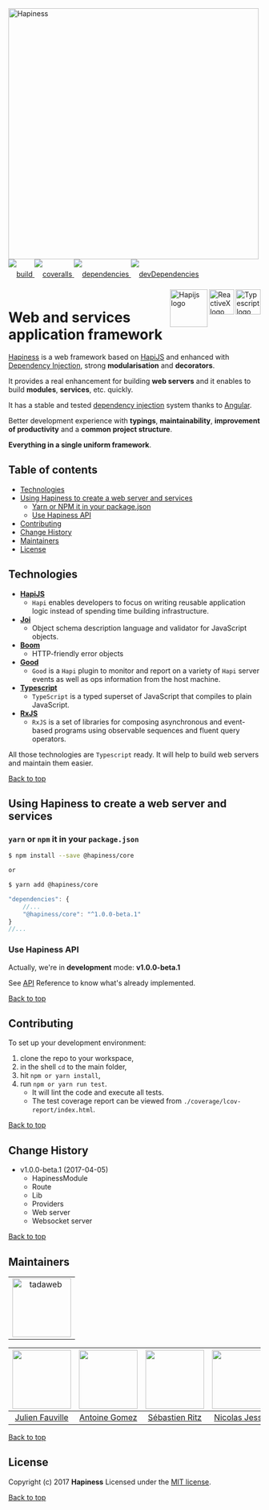 <img src="http://bit.ly/2mxmKKI" width="500" alt="Hapiness" />

<div style="margin-bottom:20px;">
<div style="line-height:60px">
    <a href="https://travis-ci.org/hapinessjs/hapiness.svg?branch=master">
        <img src="https://travis-ci.org/hapinessjs/hapiness.svg?branch=master" alt="build" />
    </a>
    <a href="https://coveralls.io/github/hapinessjs/hapiness?branch=master">
        <img src="https://coveralls.io/repos/github/hapinessjs/hapiness/badge.svg?branch=master" alt="coveralls" />
    </a>
    <a href="https://david-dm.org/hapinessjs/hapiness">
        <img src="https://david-dm.org/hapinessjs/hapiness.svg" alt="dependencies" />
    </a>
    <a href="https://david-dm.org/hapinessjs/hapiness?type=dev">
        <img src="https://david-dm.org/hapinessjs/hapiness/dev-status.svg" alt="devDependencies" />
    </a>
</div>
<div>
    <a href="https://www.typescriptlang.org/docs/tutorial.html">
        <img src="https://cdn-images-1.medium.com/max/800/1*8lKzkDJVWuVbqumysxMRYw.png"
             align="right" alt="Typescript logo" width="50" height="50" style="border:none;" />
    </a>
    <a href="http://reactivex.io/rxjs">
        <img src="http://reactivex.io/assets/Rx_Logo_S.png"
             align="right" alt="ReactiveX logo" width="50" height="50" style="border:none;" />
    </a>
    <a href="http://hapijs.com">
        <img src="http://bit.ly/2lYPYPw"
             align="right" alt="Hapijs logo" width="75" style="border:none;" />
    </a>
</div>
</div>

# Web and services application framework

[Hapiness](https://github.com/hapinessjs) is a web framework based on [HapiJS](https://hapijs.com/) and enhanced with [Dependency Injection](https://github.com/mgechev/injection-js), strong **modularisation** and **decorators**.

It provides a real enhancement for building **web servers** and it enables to build **modules**, **services**, etc. quickly.

It has a stable and tested [dependency injection](https://github.com/mgechev/injection-js) system thanks to [Angular](https://angular.io). 

Better development experience with **typings**, **maintainability**, **improvement of productivity** and a **common project structure**.

**Everything in a single uniform framework**.

## Table of contents

* [Technologies](#technologies)
* [Using Hapiness to create a web server and services](#using-hapiness-to-create-a-web-server-and-services)
    * [Yarn or NPM it in your package.json](#yarn-or-npm-it-in-your-packagejson)
    * [Use Hapiness API](#use-hapiness-api)
* [Contributing](#contributing)
* [Change History](#change-history)
* [Maintainers](#maintainers)
* [License](#license)

## Technologies

 - **[HapiJS](https://hapijs.com/)**
	 - `Hapi` enables developers to focus on writing reusable application logic instead of spending time building infrastructure.
 - **[Joi](https://github.com/hapijs/joi)**
	 - Object schema description language and validator for JavaScript objects.
 - **[Boom](https://github.com/hapijs/boom)**
	 - HTTP-friendly error objects
 - **[Good](https://github.com/hapijs/good)**
	 - `Good` is a `Hapi` plugin to monitor and report on a variety of `Hapi` server events as well as ops information from the host machine.
 - **[Typescript](https://www.typescriptlang.org/docs/tutorial.html)**
	 - `TypeScript` is a typed superset of JavaScript that compiles to plain JavaScript.
 - **[RxJS](http://reactivex.io/rxjs)**
	 - `RxJS` is a set of libraries for composing asynchronous and event-based programs using observable sequences and fluent query operators.

All those technologies are `Typescript` ready. It will help to build web servers and maintain them easier.

[Back to top](#table-of-contents)

## Using Hapiness to create a web server and services

### `yarn` or `npm` it in your `package.json`

```bash
$ npm install --save @hapiness/core

or

$ yarn add @hapiness/core
```
    
```javascript
"dependencies": {
    //...
    "@hapiness/core": "^1.0.0-beta.1"
}
//...
```

### Use Hapiness API

Actually, we're in **development** mode: **v1.0.0-beta.1**

See [API](https://github.com/hapinessjs/hapiness/blob/master/API.md) Reference to know what's already implemented.

[Back to top](#table-of-contents)

## Contributing

To set up your development environment:

1. clone the repo to your workspace,
2. in the shell `cd` to the main folder,
3. hit `npm or yarn install`,
4. run `npm or yarn run test`.
    * It will lint the code and execute all tests. 
    * The test coverage report can be viewed from `./coverage/lcov-report/index.html`.
    
[Back to top](#table-of-contents)
    
## Change History

* v1.0.0-beta.1 (2017-04-05)
    * HapinessModule
    * Route
    * Lib
    * Providers
    * Web server
    * Websocket server
    
[Back to top](#table-of-contents)

## Maintainers

<table>
    <tr>
        <td colspan="4" align="center"><a href="https://www.tadaweb.com"><img src="https://tadaweb.com/images/tadaweb/logo.png" width="117" alt="tadaweb" /></a></td>
   </tr>
</table>

| [<img src="https://avatars3.githubusercontent.com/u/6546204?v=3&s=117" width="117"/>](https://github.com/Juneil) | [<img src="https://avatars3.githubusercontent.com/u/997028?v=3&s=117" width="117"/>](https://github.com/antoinegomez) | [<img src="https://avatars3.githubusercontent.com/u/6841511?v=3&s=117" width="117"/>](https://github.com/srz09) | [<img src="https://avatars3.githubusercontent.com/u/1673977?v=3&s=117" width="117"/>](https://github.com/njl07) |
| :---: |:---: |:---: |:---: |
| [Julien Fauville](https://github.com/Juneil) | [Antoine Gomez](https://github.com/antoinegomez) | [Sébastien Ritz](https://github.com/srz09) | [Nicolas Jessel](https://github.com/njl07) |

[Back to top](#table-of-contents)

## License

Copyright (c) 2017 **Hapiness** Licensed under the [MIT license](https://github.com/hapinessjs/hapiness/blob/master/LICENSE.md).

[Back to top](#table-of-contents)